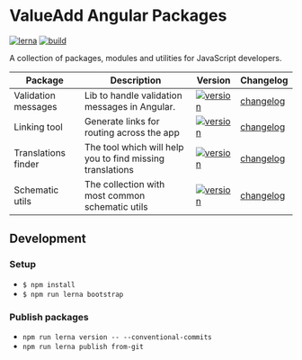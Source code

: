 # ValueAdd Angular Packages

[![lerna](https://img.shields.io/badge/maintained%20with-lerna-cc00ff.svg)](https://lerna.js.org/)
[![build](https://github.com/valueadd-poland/ng-packages/workflows/MASTER%20CI/badge.svg)](https://github.com/valueadd-poland/ng-packages/actions?query=workflow%3A%22MASTER+CI%22)

A collection of packages, modules and utilities for JavaScript developers.

| Package             | Description                                   | Version                                                                                                                                   | Changelog                                                |
| ------------------- | --------------------------------------------- | ----------------------------------------------------------------------------------------------------------------------------------------- | -------------------------------------------------------- |
| Validation messages | Lib to handle validation messages in Angular. | [![version](https://img.shields.io/npm/v/@valueadd/validation-messages.svg)](https://www.npmjs.com/package/@valueadd/validation-messages) | [changelog](./packages/validation-messages/CHANGELOG.md) |
| Linking tool        | Generate links for routing across the app     | [![version](https://img.shields.io/npm/v/@valueadd/linking-tool.svg)](https://www.npmjs.com/package/@valueadd/linking-tool)               | [changelog](./packages/validation-messages/CHANGELOG.md) |
| Translations finder        | The tool which will help you to find missing translations     | [![version](https://img.shields.io/npm/v/@valueadd/translations-finder.svg)](https://www.npmjs.com/package/@valueadd/translations-finder)               | [changelog](./packages/validation-messages/CHANGELOG.md) |
| Schematic utils        | The collection with most common schematic utils     | [![version](https://img.shields.io/npm/v/@valueadd/translations-finder.svg)](https://www.npmjs.com/package/@valueadd/translations-finder)               | [changelog](./packages/validation-messages/CHANGELOG.md) |

## Development

### Setup

- `$ npm install`
- `$ npm run lerna bootstrap`

### Publish packages

- `npm run lerna version -- --conventional-commits`
- `npm run lerna publish from-git`
